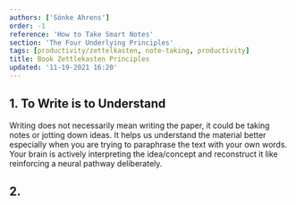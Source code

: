 ```yaml
---
authors: ['Sönke Ahrens']
order: -1
reference: 'How to Take Smart Notes'
section: 'The Four Underlying Principles'
tags: [productivity/zettelkasten, note-taking, productivity]
title: Book Zettlekasten Principles
updated: '11-19-2021 16:20'
---
```


## 1. To Write is to Understand

Writing does not necessarily mean writing the paper, it could be taking notes or jotting down ideas. It helps us understand the material better especially when you are trying to paraphrase the text with your own words. Your brain is actively interpreting the idea/concept and reconstruct it like reinforcing a neural pathway deliberately.

## 2.